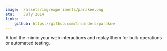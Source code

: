 ```yaml
---
image:  /assets/img/experiments/parakee.png
eta:    July 2014
links:   
    github: https://github.com/trsanders/parakee
---
```


A tool the mimic your web interactions and replay them for bulk operations or automated testing.